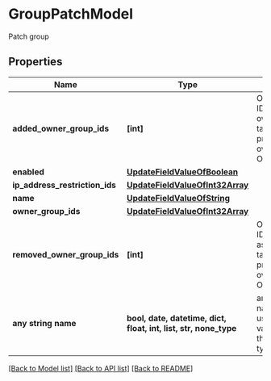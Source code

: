 # GroupPatchModel

Patch group

## Properties
Name | Type | Description | Notes
------------ | ------------- | ------------- | -------------
**added_owner_group_ids** | **[int]** | Only the group IDs to add as owners, this take precedence over the OwnerGroupIds | [optional] 
**enabled** | [**UpdateFieldValueOfBoolean**](UpdateFieldValueOfBoolean.md) |  | [optional] 
**ip_address_restriction_ids** | [**UpdateFieldValueOfInt32Array**](UpdateFieldValueOfInt32Array.md) |  | [optional] 
**name** | [**UpdateFieldValueOfString**](UpdateFieldValueOfString.md) |  | [optional] 
**owner_group_ids** | [**UpdateFieldValueOfInt32Array**](UpdateFieldValueOfInt32Array.md) |  | [optional] 
**removed_owner_group_ids** | **[int]** | Only the group IDs to removed as owners, this take precedence over the OwnerGroupIds | [optional] 
**any string name** | **bool, date, datetime, dict, float, int, list, str, none_type** | any string name can be used but the value must be the correct type | [optional]

[[Back to Model list]](../README.md#documentation-for-models) [[Back to API list]](../README.md#documentation-for-api-endpoints) [[Back to README]](../README.md)


